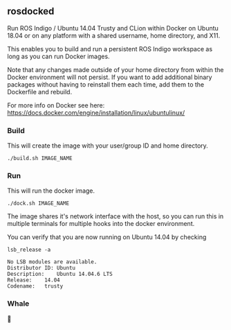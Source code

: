 ## rosdocked

Run ROS Indigo / Ubuntu 14.04 Trusty and CLion within Docker on Ubuntu 18.04 or on any platform with a shared username, home directory, and X11.

This enables you to build and run a persistent ROS Indigo workspace as long as
you can run Docker images.

Note that any changes made outside of your home directory from within the Docker environment will not persist. If you want to add additional binary packages without having to reinstall them each time, add them to the Dockerfile and rebuild.

For more info on Docker see here: https://docs.docker.com/engine/installation/linux/ubuntulinux/

### Build

This will create the image with your user/group ID and home directory.

```
./build.sh IMAGE_NAME
```

### Run

This will run the docker image.

```
./dock.sh IMAGE_NAME
```

The image shares it's  network interface with the host, so you can run this in
multiple terminals for multiple hooks into the docker environment.

You can verify that you are now running on Ubuntu 14.04 by checking

```
lsb_release -a

No LSB modules are available.
Distributor ID:	Ubuntu
Description:	Ubuntu 14.04.6 LTS
Release:	14.04
Codename:	trusty
```

### Whale

🐳
